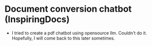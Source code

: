 # Document conversion chatbot (InspiringDocs)

- I tried to create a pdf chatbot using opensource llm. Couldn't do it. Hopefully, I will come back to this later sometimes.
